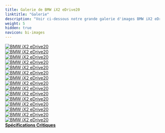```yaml
---
title: Galerie de BMW iX2 eDrive20
linktitle: "Galerie"
description: "Voir ci-dessous notre grande galerie d'images BMW iX2 eDrive20. Cliquez sur les images pour des versions haute résolution."
weight: 5
hidden: true
navicon: bi-images
---
```

<!-- markdownlint-disable MD033 -->
<div class="row" id ="my-gallery">
	<div class="pswp-grid-item col-6 col-md-4">
		<a href="https://media.evkx.net/multimedia/models/bmw/ix2/ix2_edrive20/chargeport_1.jpg"
data-pswp-src="https://media.evkx.net/multimedia/models/bmw/ix2/ix2_edrive20/chargeport_1.jpg"
data-pswp-width="3000"
data-pswp-height="2250" 
target="_blank">
			<img src="https://media.evkx.net/multimedia/models/bmw/ix2/ix2_edrive20/chargeport_1_xst.jpg" alt="BMW iX2 eDrive20" class="img-fluid " />
		</a>
	</div>
	<div class="pswp-grid-item col-6 col-md-4">
		<a href="https://media.evkx.net/multimedia/models/bmw/ix2/ix2_edrive20/exterior_1.jpg"
data-pswp-src="https://media.evkx.net/multimedia/models/bmw/ix2/ix2_edrive20/exterior_1.jpg"
data-pswp-width="3000"
data-pswp-height="1999" 
target="_blank">
			<img src="https://media.evkx.net/multimedia/models/bmw/ix2/ix2_edrive20/exterior_1_xst.jpg" alt="BMW iX2 eDrive20" class="img-fluid " />
		</a>
	</div>
	<div class="pswp-grid-item col-6 col-md-4">
		<a href="https://media.evkx.net/multimedia/models/bmw/ix2/ix2_edrive20/exterior_2.jpg"
data-pswp-src="https://media.evkx.net/multimedia/models/bmw/ix2/ix2_edrive20/exterior_2.jpg"
data-pswp-width="3000"
data-pswp-height="1999" 
target="_blank">
			<img src="https://media.evkx.net/multimedia/models/bmw/ix2/ix2_edrive20/exterior_2_xst.jpg" alt="BMW iX2 eDrive20" class="img-fluid " />
		</a>
	</div>
	<div class="pswp-grid-item col-6 col-md-4">
		<a href="https://media.evkx.net/multimedia/models/bmw/ix2/ix2_edrive20/exterior_3.jpg"
data-pswp-src="https://media.evkx.net/multimedia/models/bmw/ix2/ix2_edrive20/exterior_3.jpg"
data-pswp-width="3000"
data-pswp-height="2001" 
target="_blank">
			<img src="https://media.evkx.net/multimedia/models/bmw/ix2/ix2_edrive20/exterior_3_xst.jpg" alt="BMW iX2 eDrive20" class="img-fluid " />
		</a>
	</div>
	<div class="pswp-grid-item col-6 col-md-4">
		<a href="https://media.evkx.net/multimedia/models/bmw/ix2/ix2_edrive20/exterior_4.jpg"
data-pswp-src="https://media.evkx.net/multimedia/models/bmw/ix2/ix2_edrive20/exterior_4.jpg"
data-pswp-width="3000"
data-pswp-height="1999" 
target="_blank">
			<img src="https://media.evkx.net/multimedia/models/bmw/ix2/ix2_edrive20/exterior_4_xst.jpg" alt="BMW iX2 eDrive20" class="img-fluid " />
		</a>
	</div>
	<div class="pswp-grid-item col-6 col-md-4">
		<a href="https://media.evkx.net/multimedia/models/bmw/ix2/ix2_edrive20/frontseats_1.jpg"
data-pswp-src="https://media.evkx.net/multimedia/models/bmw/ix2/ix2_edrive20/frontseats_1.jpg"
data-pswp-width="3000"
data-pswp-height="2250" 
target="_blank">
			<img src="https://media.evkx.net/multimedia/models/bmw/ix2/ix2_edrive20/frontseats_1_xst.jpg" alt="BMW iX2 eDrive20" class="img-fluid " />
		</a>
	</div>
	<div class="pswp-grid-item col-6 col-md-4">
		<a href="https://media.evkx.net/multimedia/models/bmw/ix2/ix2_edrive20/headlights_1.jpg"
data-pswp-src="https://media.evkx.net/multimedia/models/bmw/ix2/ix2_edrive20/headlights_1.jpg"
data-pswp-width="3000"
data-pswp-height="2001" 
target="_blank">
			<img src="https://media.evkx.net/multimedia/models/bmw/ix2/ix2_edrive20/headlights_1_xst.jpg" alt="BMW iX2 eDrive20" class="img-fluid " />
		</a>
	</div>
	<div class="pswp-grid-item col-6 col-md-4">
		<a href="https://media.evkx.net/multimedia/models/bmw/ix2/ix2_edrive20/main_1.jpg"
data-pswp-src="https://media.evkx.net/multimedia/models/bmw/ix2/ix2_edrive20/main_1.jpg"
data-pswp-width="3000"
data-pswp-height="1999" 
target="_blank">
			<img src="https://media.evkx.net/multimedia/models/bmw/ix2/ix2_edrive20/main_1_xst.jpg" alt="BMW iX2 eDrive20" class="img-fluid " />
		</a>
	</div>
	<div class="pswp-grid-item col-6 col-md-4">
		<a href="https://media.evkx.net/multimedia/models/bmw/ix2/ix2_edrive20/rearlights_1.jpg"
data-pswp-src="https://media.evkx.net/multimedia/models/bmw/ix2/ix2_edrive20/rearlights_1.jpg"
data-pswp-width="3000"
data-pswp-height="2250" 
target="_blank">
			<img src="https://media.evkx.net/multimedia/models/bmw/ix2/ix2_edrive20/rearlights_1_xst.jpg" alt="BMW iX2 eDrive20" class="img-fluid " />
		</a>
	</div>
	<div class="pswp-grid-item col-6 col-md-4">
		<a href="https://media.evkx.net/multimedia/models/bmw/ix2/ix2_edrive20/screens_1.jpg"
data-pswp-src="https://media.evkx.net/multimedia/models/bmw/ix2/ix2_edrive20/screens_1.jpg"
data-pswp-width="3000"
data-pswp-height="2250" 
target="_blank">
			<img src="https://media.evkx.net/multimedia/models/bmw/ix2/ix2_edrive20/screens_1_xst.jpg" alt="BMW iX2 eDrive20" class="img-fluid " />
		</a>
	</div>
	<div class="pswp-grid-item col-6 col-md-4">
		<a href="https://media.evkx.net/multimedia/models/bmw/ix2/ix2_edrive20/secondrowseats_1.jpg"
data-pswp-src="https://media.evkx.net/multimedia/models/bmw/ix2/ix2_edrive20/secondrowseats_1.jpg"
data-pswp-width="3000"
data-pswp-height="2250" 
target="_blank">
			<img src="https://media.evkx.net/multimedia/models/bmw/ix2/ix2_edrive20/secondrowseats_1_xst.jpg" alt="BMW iX2 eDrive20" class="img-fluid " />
		</a>
	</div>
	<div class="pswp-grid-item col-6 col-md-4">
		<a href="https://media.evkx.net/multimedia/models/bmw/ix2/ix2_edrive20/trunk_1.jpg"
data-pswp-src="https://media.evkx.net/multimedia/models/bmw/ix2/ix2_edrive20/trunk_1.jpg"
data-pswp-width="3000"
data-pswp-height="2001" 
target="_blank">
			<img src="https://media.evkx.net/multimedia/models/bmw/ix2/ix2_edrive20/trunk_1_xst.jpg" alt="BMW iX2 eDrive20" class="img-fluid " />
		</a>
	</div>
	<div class="pswp-grid-item col-6 col-md-4">
		<a href="https://media.evkx.net/multimedia/models/bmw/ix2/ix2_edrive20/trunk_2.jpg"
data-pswp-src="https://media.evkx.net/multimedia/models/bmw/ix2/ix2_edrive20/trunk_2.jpg"
data-pswp-width="3000"
data-pswp-height="2001" 
target="_blank">
			<img src="https://media.evkx.net/multimedia/models/bmw/ix2/ix2_edrive20/trunk_2_xst.jpg" alt="BMW iX2 eDrive20" class="img-fluid " />
		</a>
	</div>
	<div class="pswp-grid-item col-6 col-md-4">
		<a href="https://media.evkx.net/multimedia/models/bmw/ix2/ix2_edrive20/trunk_3.jpg"
data-pswp-src="https://media.evkx.net/multimedia/models/bmw/ix2/ix2_edrive20/trunk_3.jpg"
data-pswp-width="3000"
data-pswp-height="2001" 
target="_blank">
			<img src="https://media.evkx.net/multimedia/models/bmw/ix2/ix2_edrive20/trunk_3_xst.jpg" alt="BMW iX2 eDrive20" class="img-fluid " />
		</a>
	</div>
	<div class="pswp-grid-item col-6 col-md-4">
		<a href="https://media.evkx.net/multimedia/models/bmw/ix2/ix2_edrive20/wheels_1.jpg"
data-pswp-src="https://media.evkx.net/multimedia/models/bmw/ix2/ix2_edrive20/wheels_1.jpg"
data-pswp-width="3000"
data-pswp-height="2250" 
target="_blank">
			<img src="https://media.evkx.net/multimedia/models/bmw/ix2/ix2_edrive20/wheels_1_xst.jpg" alt="BMW iX2 eDrive20" class="img-fluid " />
		</a>
	</div>
</div>
<script type="module">
  import PhotoSwipeLightbox from '/js/photoswipe-lightbox.esm.js';
    const lightbox = new PhotoSwipeLightbox({
       gallery: '#my-gallery',
        children: 'a',
        pswpModule: () => import('/js/photoswipe.esm.js')
    });
lightbox.init();
</script>
<div class="mt-3 mb-3">
<a href="../specifications/" class="text-decoration-none text-black">
<strong><i class="bi-arrow-left"></i> Spécifications </strong>
</a>
<a href="../reviews/" class="text-decoration-none text-black float-end">
<strong>Critiques <i class="bi-arrow-right"></i></strong>
</a>
</div>
